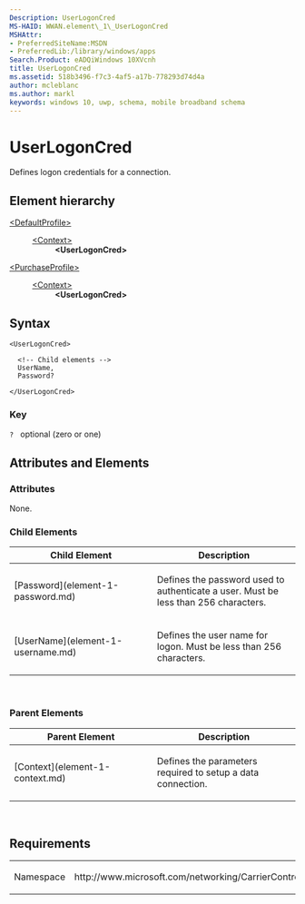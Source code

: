 ```yaml
---
Description: UserLogonCred
MS-HAID: WWAN.element\_1\_UserLogonCred
MSHAttr:
- PreferredSiteName:MSDN
- PreferredLib:/library/windows/apps
Search.Product: eADQiWindows 10XVcnh
title: UserLogonCred
ms.assetid: 518b3496-f7c3-4af5-a17b-778293d74d4a
author: mcleblanc
ms.author: markl
keywords: windows 10, uwp, schema, mobile broadband schema
---
```


# UserLogonCred


Defines logon credentials for a connection.

## Element hierarchy

<dl>
<dt><a href="element-defaultprofile.md">&lt;DefaultProfile&gt;</a></dt>
<dd>
<dl>
<dt><a href="element-context.md">&lt;Context&gt;</a></dt>
<dd><b>&lt;UserLogonCred&gt;</b></dd>
</dl>
</dd>
</dl>
<dl>
<dt><a href="element-purchaseprofile.md">&lt;PurchaseProfile&gt;</a></dt>
<dd>
<dl>
<dt><a href="element-1-context.md">&lt;Context&gt;</a></dt>
<dd><b>&lt;UserLogonCred&gt;</b></dd>
</dl>
</dd>
</dl>

## Syntax

``` syntax
<UserLogonCred>

  <!-- Child elements -->
  UserName,
  Password?

</UserLogonCred>
```

### Key

`?`   optional (zero or one)

## Attributes and Elements


### Attributes

None.

### Child Elements

<table>
<colgroup>
<col width="50%" />
<col width="50%" />
</colgroup>
<thead>
<tr class="header">
<th>Child Element</th>
<th>Description</th>
</tr>
</thead>
<tbody>
<tr class="odd">
<td>[Password](element-1-password.md)</td>
<td><p>Defines the password used to authenticate a user. Must be less than 256 characters.</p></td>
</tr>
<tr class="even">
<td>[UserName](element-1-username.md)</td>
<td><p>Defines the user name for logon. Must be less than 256 characters.</p></td>
</tr>
</tbody>
</table>

 

### Parent Elements

<table>
<colgroup>
<col width="50%" />
<col width="50%" />
</colgroup>
<thead>
<tr class="header">
<th>Parent Element</th>
<th>Description</th>
</tr>
</thead>
<tbody>
<tr class="odd">
<td>[Context](element-1-context.md)</td>
<td><p>Defines the parameters required to setup a data connection.</p></td>
</tr>
</tbody>
</table>

 

## Requirements

<table>
<colgroup>
<col width="50%" />
<col width="50%" />
</colgroup>
<tbody>
<tr class="odd">
<td><p>Namespace</p></td>
<td><p>http://www.microsoft.com/networking/CarrierControl/WWAN/v1</p></td>
</tr>
</tbody>
</table>

 

 



